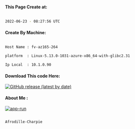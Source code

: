 
   
#### This Page Create at:

```bash

2022-06-23 - 08:27:56 UTC

```

#### Create By Machine:

```bash

Host Name : fv-az165-264

platform  : Linux-5.13.0-1031-azure-x86_64-with-glibc2.31

Ip Local  : 10.1.0.90

```
#### Download This code Here:

[![GitHub release (latest by date)](https://img.shields.io/github/v/release/Afrodille-Charpie/App-Run-1?style=for-the-badge&label=Download)](https://github.com/Afrodille-Charpie/App-Run-1/releases) 

</p> 

#### About Me :

[![app-run](https://github.com/Afrodille-Charpie/App-Run-1/actions/workflows/app-run.yml/badge.svg)](https://github.com/Afrodille-Charpie/App-Run-1/actions/workflows/app-run.yml)

```bash

Afrodille-Charpie

```

